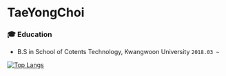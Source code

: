 # TaeYongChoi

	
### :mortar_board: Education
- B.S in School of Cotents Technology, Kwangwoon University ```2018.03 ~ ```

[![Top Langs](https://github-readme-stats.vercel.app/api/top-langs/?username=rktn0905,html)](https://github.com/anuraghazra/github-readme-stats)
